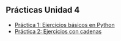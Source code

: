 ## Prácticas Unidad 4

- [Práctica 1: Ejercicios básicos en Python](./PR0401/PR0401.md)
- [Práctica 2: Ejercicios con cadenas](./PR0402/PR0402.md)